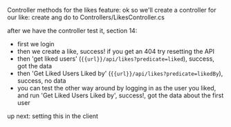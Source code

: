 Controller methods for the likes feature:
ok so we'll create a controller for our like:
create ang do to Controllers/LikesController.cs

after we have the controller test it, section 14:
* first we login
* then we create a like, success! if you get an 404 try resetting the API
* then 'get liked users' (`{{url}}/api/likes?predicate=liked`), success, got the data
* then 'Get Liked Users Liked by' (`{{url}}/api/likes?predicate=likedBy`), success, no data
* you can test the other way around by logging in as the user you liked, and run 'Get Liked Users Liked by', success!, got the data about the first user

up next: setting this in the client


